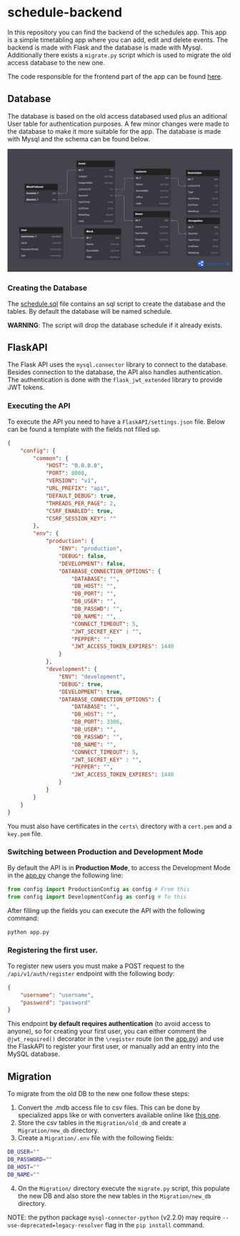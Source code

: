 # schedule-backend

In this repository you can find the backend of the schedules app. This app is a simple timetabling app where you can add, edit and delete events. The backend is made with Flask and the database is made with Mysql. Additionally there exists a `migrate.py` script which is used to migrate the old access database to the new one.

The code responsible for the frontend part of the app can be found [here](https://github.com/luismdsleite/schedule).

## Database
The database is based on the old access databased used plus an aditional User table for authentication purposes. A few minor changes were made to the database to make it more suitable for the app. The database is made with Mysql and the schema can be found below.

![Database](./Database/schedule.png)

### Creating the Database
The [schedule.sql](./Database/schedule.sql) file contains an sql script to create the database and the tables. By default the database will be named schedule.

 __**WARNING**__: The script will drop the database schedule if it already exists.

## FlaskAPI
The Flask API uses the `mysql.connector` library to connect to the database. Besides connection to the database, the API also handles authentication. The authentication is done with the `flask_jwt_extended` library to provide JWT tokens.

### Executing the API
To execute the API you need to have a `FlaskAPI/settings.json` file. Below can be found a template with the fields not filled up.

```json
{
    "config": {
        "common": {
            "HOST": "0.0.0.0",
            "PORT": 8008,
            "VERSION": "v1",
            "URL_PREFIX": "api",
            "DEFAULT_DEBUG": true,
            "THREADS_PER_PAGE": 2,
            "CSRF_ENABLED": true,
            "CSRF_SESSION_KEY": ""
        },
        "env": {
            "production": {
                "ENV": "production",
                "DEBUG": false,
                "DEVELOPMENT": false,
                "DATABASE_CONNECTION_OPTIONS": {
                    "DATABASE": "",
                    "DB_HOST": "",
                    "DB_PORT": "",
                    "DB_USER": "",
                    "DB_PASSWD": "",
                    "DB_NAME": "",
                    "CONNECT_TIMEOUT": 5,
                    "JWT_SECRET_KEY" : "",
                    "PEPPER": "",
                    "JWT_ACCESS_TOKEN_EXPIRES": 1440
                }
            },
            "development": {
                "ENV": "development",
                "DEBUG": true,
                "DEVELOPMENT": true,
                "DATABASE_CONNECTION_OPTIONS": {
                    "DATABASE": "",
                    "DB_HOST": "",
                    "DB_PORT": 3306,
                    "DB_USER": "",
                    "DB_PASSWD": "",
                    "DB_NAME": "",                    
                    "CONNECT_TIMEOUT": 5,
                    "JWT_SECRET_KEY" : "",
                    "PEPPER": "",
                    "JWT_ACCESS_TOKEN_EXPIRES": 1440
                }
            }
        }
    }
}
```

You must also have certificates in the `certs\` directory with a `cert.pem` and a `key.pem` file.

### Switching between Production and Development Mode
By default the API is in **Production Mode**, to access the Development Mode in the [app.py](./FlaskAPI/app.py) 
change the following line:

```python
from config import ProductionConfig as config # From this
from config import DevelopmentConfig as config # To this
```

After filling up the fields you can execute the API with the following command:

```bash
python app.py
```

### Registering the first user. 
To register new users you must make a POST request to the `/api/v1/auth/register` endpoint with the following body:

```json
{
    "username": "username",
    "password": "password"
}
```	
This endpoint **by default requires authentication** (to avoid access to anyone), so for creating your first user, you can either comment the `@jwt_required()` decorator in the `\register` route (on the [app.py](FlaskAPI/app.py)) and use the FlaskAPI to register your first user, or manually add an entry into the MySQL database.

## Migration
To migrate from the old DB to the new one follow these steps:

1. Convert the .mdb access file to csv files. This can be done by specialized apps like or with converters available online like [this one](https://www.rebasedata.com/convert-mdb-to-csv-online).
2. Store the csv tables in the `Migration/old_db` and create a `Migration/new_db` directory.
3. Create a `Migration/.env` file with the following fields:

```bash
DB_USER=""
DB_PASSWORD=""
DB_HOST=""
DB_NAME=""
```
4. On the `Migration/` directory execute the `migrate.py` script, this populate the new DB and also store the new tables in the `Migration/new_db` directory.

NOTE: the python package `mysql-connector-python` (v2.2.0) may require `--use-deprecated=legacy-resolver` flag in the `pip install` command.